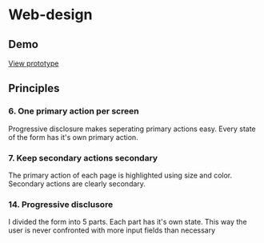 # Web-design
## Demo
[View prototype](https://hackshackshacks.github.io/web-design/prod/)
## Principles
### 6. One primary action per screen
Progressive disclosure makes seperating primary actions easy. Every state of the form has it's own primary action.
### 7. Keep secondary actions secondary
The primary action of each page is highlighted using size and color. Secondary actions are clearly secondary.
### 14. Progressive disclusore
I divided the form into 5 parts. Each part has it's own state. This way the user is never confronted with more input fields than necessary
